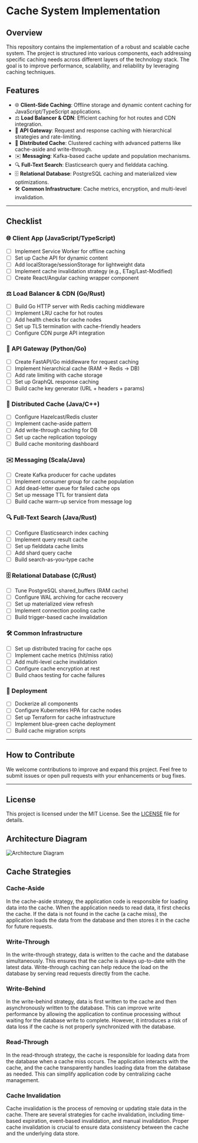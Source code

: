 # Cache System Implementation

## Overview
This repository contains the implementation of a robust and scalable cache system. The project is structured into various components, each addressing specific caching needs across different layers of the technology stack. The goal is to improve performance, scalability, and reliability by leveraging caching techniques.

## Features
- 🌐 **Client-Side Caching**: Offline storage and dynamic content caching for JavaScript/TypeScript applications.
- ⚖️ **Load Balancer & CDN**: Efficient caching for hot routes and CDN integration.
- 🚪 **API Gateway**: Request and response caching with hierarchical strategies and rate-limiting.
- 🧠 **Distributed Cache**: Clustered caching with advanced patterns like cache-aside and write-through.
- ✉️ **Messaging**: Kafka-based cache update and population mechanisms.
- 🔍 **Full-Text Search**: Elasticsearch query and fielddata caching.
- 🗄️ **Relational Database**: PostgreSQL caching and materialized view optimizations.
- 🛠️ **Common Infrastructure**: Cache metrics, encryption, and multi-level invalidation.

---

## Checklist

### 🌐 Client App (JavaScript/TypeScript)
- [ ] Implement Service Worker for offline caching
- [ ] Set up Cache API for dynamic content
- [ ] Add localStorage/sessionStorage for lightweight data
- [ ] Implement cache invalidation strategy (e.g., ETag/Last-Modified)
- [ ] Create React/Angular caching wrapper component

### ⚖️ Load Balancer & CDN (Go/Rust)
- [ ] Build Go HTTP server with Redis caching middleware
- [ ] Implement LRU cache for hot routes
- [ ] Add health checks for cache nodes
- [ ] Set up TLS termination with cache-friendly headers
- [ ] Configure CDN purge API integration

### 🚪 API Gateway (Python/Go)
- [ ] Create FastAPI/Go middleware for request caching
- [ ] Implement hierarchical cache (RAM → Redis → DB)
- [ ] Add rate limiting with cache storage
- [ ] Set up GraphQL response caching
- [ ] Build cache key generator (URL + headers + params)

### 🧠 Distributed Cache (Java/C++)
- [ ] Configure Hazelcast/Redis cluster
- [ ] Implement cache-aside pattern
- [ ] Add write-through caching for DB
- [ ] Set up cache replication topology
- [ ] Build cache monitoring dashboard

### ✉️ Messaging (Scala/Java)
- [ ] Create Kafka producer for cache updates
- [ ] Implement consumer group for cache population
- [ ] Add dead-letter queue for failed cache ops
- [ ] Set up message TTL for transient data
- [ ] Build cache warm-up service from message log

### 🔍 Full-Text Search (Java/Rust)
- [ ] Configure Elasticsearch index caching
- [ ] Implement query result cache
- [ ] Set up fielddata cache limits
- [ ] Add shard query cache
- [ ] Build search-as-you-type cache

### 🗄️ Relational Database (C/Rust)
- [ ] Tune PostgreSQL shared_buffers (RAM cache)
- [ ] Configure WAL archiving for cache recovery
- [ ] Set up materialized view refresh
- [ ] Implement connection pooling cache
- [ ] Build trigger-based cache invalidation

### 🛠️ Common Infrastructure
- [ ] Set up distributed tracing for cache ops
- [ ] Implement cache metrics (hit/miss ratio)
- [ ] Add multi-level cache invalidation
- [ ] Configure cache encryption at rest
- [ ] Build chaos testing for cache failures

### 🚀 Deployment
- [ ] Dockerize all components
- [ ] Configure Kubernetes HPA for cache nodes
- [ ] Set up Terraform for cache infrastructure
- [ ] Implement blue-green cache deployment
- [ ] Build cache migration scripts

---

## How to Contribute
We welcome contributions to improve and expand this project. Feel free to submit issues or open pull requests with your enhancements or bug fixes.

---

## License
This project is licensed under the MIT License. See the [LICENSE](LICENSE) file for details.

## Architecture Diagram
![Architecture Diagram](path/to/architecture-diagram.png)

## Cache Strategies
### Cache-Aside
In the cache-aside strategy, the application code is responsible for loading data into the cache. When the application needs to read data, it first checks the cache. If the data is not found in the cache (a cache miss), the application loads the data from the database and then stores it in the cache for future requests.

### Write-Through
In the write-through strategy, data is written to the cache and the database simultaneously. This ensures that the cache is always up-to-date with the latest data. Write-through caching can help reduce the load on the database by serving read requests directly from the cache.

### Write-Behind
In the write-behind strategy, data is first written to the cache and then asynchronously written to the database. This can improve write performance by allowing the application to continue processing without waiting for the database write to complete. However, it introduces a risk of data loss if the cache is not properly synchronized with the database.

### Read-Through
In the read-through strategy, the cache is responsible for loading data from the database when a cache miss occurs. The application interacts with the cache, and the cache transparently handles loading data from the database as needed. This can simplify application code by centralizing cache management.

### Cache Invalidation
Cache invalidation is the process of removing or updating stale data in the cache. There are several strategies for cache invalidation, including time-based expiration, event-based invalidation, and manual invalidation. Proper cache invalidation is crucial to ensure data consistency between the cache and the underlying data store.
